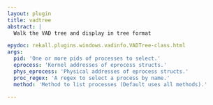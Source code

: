 ```yaml
---
layout: plugin
title: vadtree
abstract: |
  Walk the VAD tree and display in tree format

epydoc: rekall.plugins.windows.vadinfo.VADTree-class.html
args:
  pid: 'One or more pids of processes to select.'
  eprocess: 'Kernel addresses of eprocess structs.'
  phys_eprocess: 'Physical addresses of eprocess structs.'
  proc_regex: 'A regex to select a process by name.'
  method: 'Method to list processes (Default uses all methods).'

---
```


